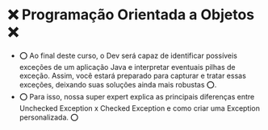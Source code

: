 # :x: Programação Orientada a Objetos :x:
- :o: Ao final deste curso, o Dev será capaz de identificar possíveis exceções de um aplicação Java e interpretar eventuais pilhas de exceção. Assim, você estará preparado para capturar e tratar essas exceções, deixando suas soluções ainda mais robustas :o:. 
- :o: Para isso, nossa super expert explica as principais diferenças entre Unchecked Exception x Checked Exception e como criar uma Exception personalizada. :o: 
